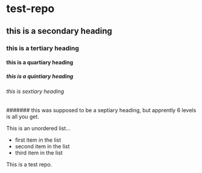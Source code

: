 # test-repo
## this is a secondary heading
### this is a tertiary heading
#### this is a quartiary heading
##### this is a quintiary heading
###### this is sextiary heading
####### this was supposed to be a septiary heading, but apprently 6 levels is all you get.  



This is an unordered list...
* first item in the list
* second item in the list
* third item in the list

This is a test repo.  
